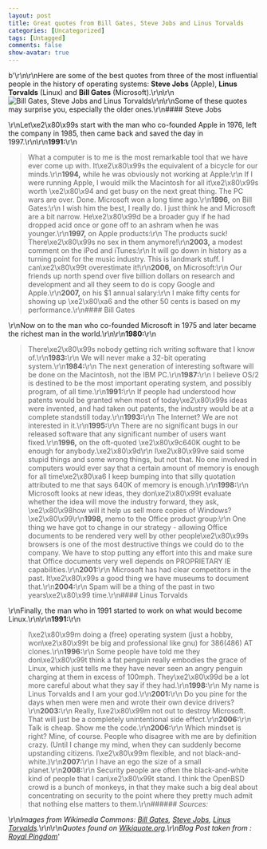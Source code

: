 ```yaml
---
layout: post
title: Great quotes from Bill Gates, Steve Jobs and Linus Torvalds
categories: [Uncategorized]
tags: [Untagged]
comments: false
show-avatar: true
---
```


b'\r\n\r\nHere are some of the best quotes from three of the most influential people in the history of operating systems: **Steve Jobs** (Apple), **Linus Torvalds** (Linux) and **Bill Gates** (Microsoft).\r\n\r\n![Bill Gates, Steve Jobs and Linus Torvalds](http://farm4.static.flickr.com/3108/2698023003_4b203a2b5f_o.jpg)\r\n\r\nSome of these quotes may surprise you, especially the older ones.\r\n#### Steve Jobs

\r\nLet\xe2\x80\x99s start with the man who co-founded Apple in 1976, left the company in 1985, then came back and saved the day in 1997.\r\n\r\n**1991:**\r\n
> What a computer is to me is the most remarkable tool that we have ever come up with. It\xe2\x80\x99s the equivalent of a bicycle for our minds.\r\n**1994,** while he was obviously not working at Apple:\r\n
> If I were running Apple, I would milk the Macintosh for all it\xe2\x80\x99s worth \xe2\x80\x94 and get busy on the next great thing. The PC wars are over. Done. Microsoft won a long time ago.\r\n**1996,** on Bill Gates:\r\n
> I wish him the best, I really do. I just think he and Microsoft are a bit narrow. He\xe2\x80\x99d be a broader guy if he had dropped acid once or gone off to an ashram when he was younger.\r\n**1997,** on Apple products:\r\n
> The products suck! There\xe2\x80\x99s no sex in them anymore!\r\n**2003,** a modest comment on the iPod and iTunes:\r\n
> It will go down in history as a turning point for the music industry. This is landmark stuff. I can\xe2\x80\x99t overestimate it!\r\n**2006,** on Microsoft:\r\n
> Our friends up north spend over five billion dollars on research and development and all they seem to do is copy Google and Apple.\r\n**2007,** on his $1 annual salary:\r\n
> I make fifty cents for showing up \xe2\x80\xa6 and the other 50 cents is based on my performance.\r\n#### Bill Gates

\r\nNow on to the man who co-founded Microsoft in 1975 and later became the richest man in the world.\r\n\r\n**1980:**\r\n
> There\xe2\x80\x99s nobody getting rich writing software that I know of.\r\n**1983:**\r\n
> We will never make a 32-bit operating system.\r\n**1984:**\r\n
> The next generation of interesting software will be done on the Macintosh, not the IBM PC.\r\n**1987:**\r\n
> I believe OS/2 is destined to be the most important operating system, and possibly program, of all time.\r\n**1991:**\r\n
> If people had understood how patents would be granted when most of today\xe2\x80\x99s ideas were invented, and had taken out patents, the industry would be at a complete standstill today.\r\n**1993:**\r\n
> The Internet? We are not interested in it.\r\n**1995:**\r\n
> There are no significant bugs in our released software that any significant number of users want fixed.\r\n**1996,** on the oft-quoted \xe2\x80\x9c640K ought to be enough for anybody.\xe2\x80\x9d\r\n
> I\xe2\x80\x99ve said some stupid things and some wrong things, but not that. No one involved in computers would ever say that a certain amount of memory is enough for all time\xe2\x80\xa6 I keep bumping into that silly quotation attributed to me that says 640K of memory is enough.\r\n**1998:**\r\n
> Microsoft looks at new ideas, they don\xe2\x80\x99t evaluate whether the idea will move the industry forward, they ask, \xe2\x80\x98how will it help us sell more copies of Windows?\xe2\x80\x99\r\n**1998,** memo to the Office product group:\r\n
> One thing we have got to change in our strategy - allowing Office documents to be rendered very well by other people\xe2\x80\x99s browsers is one of the most destructive things we could do to the company. We have to stop putting any effort into this and make sure that Office documents very well depends on PROPRIETARY IE capabilities.\r\n**2001:**\r\n
> Microsoft has had clear competitors in the past. It\xe2\x80\x99s a good thing we have museums to document that.\r\n**2004:**\r\n
> Spam will be a thing of the past in two years\xe2\x80\x99 time.\r\n#### Linus Torvalds

\r\nFinally, the man who in 1991 started to work on what would become Linux.\r\n\r\n**1991:**\r\n
> I\xe2\x80\x99m doing a (free) operating system (just a hobby, won\xe2\x80\x99t be big and professional like gnu) for 386(486) AT clones.\r\n**1996:**\r\n
> Some people have told me they don\xe2\x80\x99t think a fat penguin really embodies the grace of Linux, which just tells me they have never seen an angry penguin charging at them in excess of 100mph. They\xe2\x80\x99d be a lot more careful about what they say if they had.\r\n**1998:**\r\n
> My name is Linus Torvalds and I am your god.\r\n**2001:**\r\n
> Do you pine for the days when men were men and wrote their own device drivers?\r\n**2003:**\r\n
> Really, I\xe2\x80\x99m not out to destroy Microsoft. That will just be a completely unintentional side effect.\r\n**2006:**\r\n
> Talk is cheap. Show me the code.\r\n**2006:**\r\n
> Which mindset is right? Mine, of course. People who disagree with me are by definition crazy. (Until I change my mind, when they can suddenly become upstanding citizens. I\xe2\x80\x99m flexible, and not black-and-white.)\r\n**2007:**\r\n
> I have an ego the size of a small planet.\r\n**2008:**\r\n
> Security people are often the black-and-white kind of people that I can\xe2\x80\x99t stand. I think the OpenBSD crowd is a bunch of monkeys, in that they make such a big deal about concentrating on security to the point where they pretty much admit that nothing else matters to them.\r\n###### *Sources:*

\r\n*Images from Wikimedia Commons: [Bill Gates](http://commons.wikimedia.org/wiki/Image:Bill_Gates_2004.jpg), [Steve Jobs](http://commons.wikimedia.org/wiki/Image:Stevejobs.jpg), [Linus Torvalds](http://commons.wikimedia.org/wiki/Image:Linus_Torvalds_flipped.jpg).*\r\n\r\n*Quotes found on [Wikiquote.org](http://en.wikiquote.org/).\r\nBlog Post taken from : [Royal Pingdom](http://royal.pingdom.com/2008/07/24/great-quotes-from-bill-gates-steve-jobs-and-linus-torvalds/)*'
